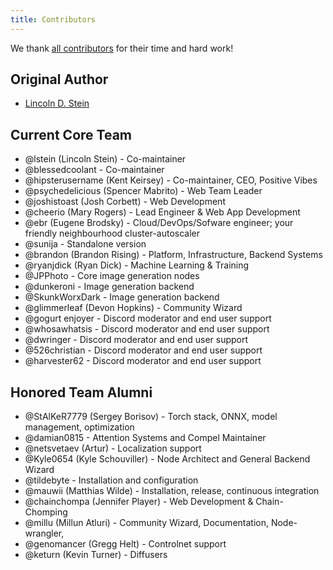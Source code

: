 ```yaml
---
title: Contributors
---
```


We thank [all contributors](https://github.com/aittorai/ai/graphs/contributors) for their time and hard work!

## **Original Author**

- [Lincoln D. Stein](mailto:lincoln.stein@gmail.com)

## **Current Core Team**

- @lstein (Lincoln Stein) - Co-maintainer
- @blessedcoolant - Co-maintainer
- @hipsterusername (Kent Keirsey) - Co-maintainer, CEO, Positive Vibes
- @psychedelicious (Spencer Mabrito) - Web Team Leader
- @joshistoast (Josh Corbett) - Web Development
- @cheerio (Mary Rogers) - Lead Engineer & Web App Development
- @ebr (Eugene Brodsky) - Cloud/DevOps/Sofware engineer; your friendly neighbourhood cluster-autoscaler
- @sunija - Standalone version
- @brandon (Brandon Rising) - Platform, Infrastructure, Backend Systems
- @ryanjdick (Ryan Dick) - Machine Learning & Training
- @JPPhoto - Core image generation nodes
- @dunkeroni - Image generation backend
- @SkunkWorxDark - Image generation backend
- @glimmerleaf (Devon Hopkins) - Community Wizard
- @gogurt enjoyer - Discord moderator and end user support
- @whosawhatsis - Discord moderator and end user support
- @dwringer - Discord moderator and end user support
- @526christian - Discord moderator and end user support
- @harvester62 - Discord moderator and end user support

## **Honored Team Alumni**

- @StAlKeR7779 (Sergey Borisov) - Torch stack, ONNX, model management, optimization
- @damian0815 - Attention Systems and Compel Maintainer
- @netsvetaev (Artur) - Localization support
- @Kyle0654 (Kyle Schouviller) - Node Architect and General Backend Wizard
- @tildebyte - Installation and configuration
- @mauwii (Matthias Wilde) - Installation, release, continuous integration
- @chainchompa (Jennifer Player) - Web Development & Chain-Chomping
- @millu (Millun Atluri) - Community Wizard, Documentation, Node-wrangler,
- @genomancer (Gregg Helt) - Controlnet support
- @keturn (Kevin Turner) - Diffusers


